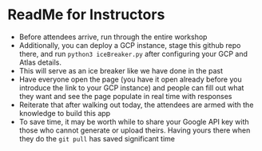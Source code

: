 # ReadMe for Instructors

* Before attendees arrive, run through the entire workshop
* Additionally, you can deploy a GCP instance, stage this github repo there, and run `python3 iceBreaker.py` after configuring your GCP and Atlas details. 
* This will serve as an ice breaker like we have done in the past
* Have everyone open the page (you have it open already before you introduce the link to your GCP instance) and people can fill out what they want and see the page populate in real time with responses
* Reiterate that after walking out today, the attendees are armed with the knowledge to build this app
* To save time, it may be worth while to share your Google API key with those who cannot generate or upload theirs. Having yours there when they do the `git pull` has saved significant time
